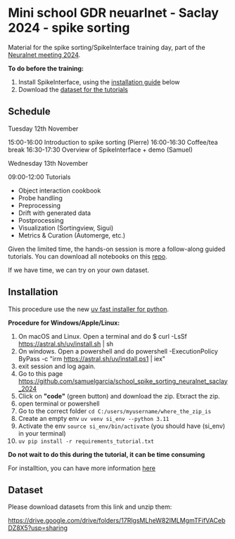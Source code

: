 # Mini school GDR neuarlnet - Saclay 2024 - spike sorting

Material for the spike sorting/SpikeInterface training day, part of the [Neuralnet meeting 2024](https://neuralnet2024.sciencesconf.org/).


**To do before the training:**

1. Install SpikeInterface, using the [installation guide](#installation) below
2. Download the [dataset for the tutorials](#dataset)



## Schedule


Tuesday 12th November

15:00-16:00 Introduction to spike sorting (Pierre)
16:00-16:30 Coffee/tea break
16:30-17:30 Overview of SpikeInterface + demo (Samuel)

Wednesday 13th November

09:00-12:00 Tutorials

* Object interaction cookbook
* Probe handling
* Preprocessing
* Drift with generated data
* Postprocessing
* Visualization (Sortingview, Sigui)
* Metrics & Curation (Automerge, etc.)

Given the limited time, the hands-on session is more a follow-along guided tutorials.
You can download all notebooks on this [repo](https://github.com/samuelgarcia/school_spike_sorting_neuralnet_saclay_2024).

If we have time, we can try on your own dataset.







## Installation

This procedure use the new [uv fast installer for python](https://github.com/astral-sh/uv).

**Procedure for Windows/Apple/Linux:**



1. On macOS and Linux. Open a terminal and do $ curl -LsSf https://astral.sh/uv/install.sh | sh
1. On windows. Open a powershell and do powershell -ExecutionPolicy ByPass -c "irm https://astral.sh/uv/install.ps1 | iex"
2. exit session and log again.
3. Go to this page https://github.com/samuelgarcia/school_spike_sorting_neuralnet_saclay_2024
4. Click on **"code"** (green button) and download the zip. Etxract the zip.
5. open terminal or powershell
6. Go to the correct folder `cd C:/users/myusername/where_the_zip_is`
7. Create an empty env `uv venv si_env --python 3.11`
8. Activate the env `source si_env/bin/activate` (you should have (si_env) in your terminal)
9. `uv pip install -r requirements_tutorial.txt`

**Do not wait to do this during the tutorial, it can be time consuming**

For installtion, you can have more information [here](https://github.com/SpikeInterface/spikeinterface/tree/main/installation_tips)


## Dataset

Please download datasets from this link and unzip them:

https://drive.google.com/drive/folders/17RlgsMLheW82IMLMgmTFifVACebDZ8X5?usp=sharing
